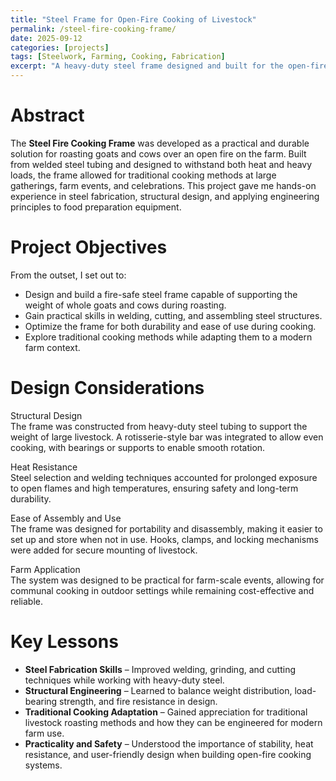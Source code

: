 ```yaml
---
title: "Steel Frame for Open-Fire Cooking of Livestock"
permalink: /steel-fire-cooking-frame/
date: 2025-09-12
categories: [projects]
tags: [Steelwork, Farming, Cooking, Fabrication]
excerpt: "A heavy-duty steel frame designed and built for the open-fire roasting of goats and cows, optimized for durability, safety, and farm-scale cooking."
---
```


# Abstract 
The **Steel Fire Cooking Frame** was developed as a practical and durable solution for roasting goats and cows over an open fire on the farm. Built from welded steel tubing and designed to withstand both heat and heavy loads, the frame allowed for traditional cooking methods at large gatherings, farm events, and celebrations. This project gave me hands-on experience in steel fabrication, structural design, and applying engineering principles to food preparation equipment.

# Project Objectives
From the outset, I set out to:
- Design and build a fire-safe steel frame capable of supporting the weight of whole goats and cows during roasting.  
- Gain practical skills in welding, cutting, and assembling steel structures.  
- Optimize the frame for both durability and ease of use during cooking.  
- Explore traditional cooking methods while adapting them to a modern farm context.  

# Design Considerations
Structural Design  
The frame was constructed from heavy-duty steel tubing to support the weight of large livestock. A rotisserie-style bar was integrated to allow even cooking, with bearings or supports to enable smooth rotation.  

Heat Resistance  
Steel selection and welding techniques accounted for prolonged exposure to open flames and high temperatures, ensuring safety and long-term durability.  

Ease of Assembly and Use  
The frame was designed for portability and disassembly, making it easier to set up and store when not in use. Hooks, clamps, and locking mechanisms were added for secure mounting of livestock.  

Farm Application  
The system was designed to be practical for farm-scale events, allowing for communal cooking in outdoor settings while remaining cost-effective and reliable.  

# Key Lessons
- **Steel Fabrication Skills** – Improved welding, grinding, and cutting techniques while working with heavy-duty steel.  
- **Structural Engineering** – Learned to balance weight distribution, load-bearing strength, and fire resistance in design.  
- **Traditional Cooking Adaptation** – Gained appreciation for traditional livestock roasting methods and how they can be engineered for modern farm use.  
- **Practicality and Safety** – Understood the importance of stability, heat resistance, and user-friendly design when building open-fire cooking systems.  
